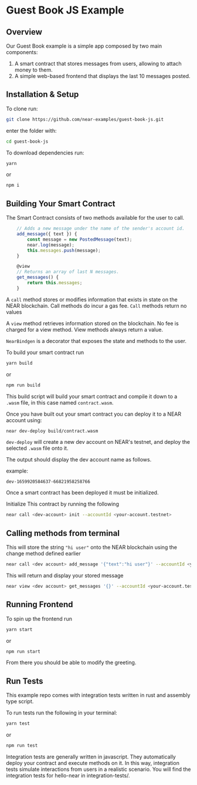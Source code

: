 # Guest Book JS Example

## Overview

Our Guest Book example is a simple app composed by two main components:

1. A smart contract that stores messages from users, allowing to attach money to them.
2. A simple web-based frontend that displays the last 10 messages posted.

## Installation & Setup

To clone run:

```bash
git clone https://github.com/near-examples/guest-book-js.git
```

enter the folder with:

```bash
cd guest-book-js
```

To download dependencies run:

```bash
yarn
```

or

```bash
npm i
```

## Building Your Smart Contract

The Smart Contract consists of two methods available for the user to call.

```javascript @call
    // Adds a new message under the name of the sender's account id.
    add_message({ text }) {
        const message = new PostedMessage(text);
        near.log(message);
        this.messages.push(message);
    }

    @view
    // Returns an array of last N messages.
    get_messages() {
        return this.messages;
    }

```

A `call` method stores or modifies information that exists in state on the NEAR blockchain. Call methods do incur a gas fee. `Call` methods return no values

A `view` method retrieves information stored on the blockchain. No fee is charged for a view method. View methods always return a value.

`NearBindgen` is a decorator that exposes the state and methods to the user.

To build your smart contract run

```bash
yarn build

```

or

```bash
npm run build
```

This build script will build your smart contract and compile it down to a `.wasm` file, in this case named `contract.wasm`.

Once you have built out your smart contract you can deploy it to a NEAR account using:

```bash
near dev-deploy build/contract.wasm
```

`dev-deploy` will create a new dev account on NEAR's testnet, and deploy the selected `.wasm` file onto it.

The output should display the dev account name as follows.

example:

```
dev-1659920584637-66821958258766
```

Once a smart contract has been deployed it must be initialized.

Initialize This contract by running the following

```bash
near call <dev-account> init --accountId <your-account.testnet>
```

## Calling methods from terminal

This will store the string `"hi user"` onto the NEAR blockchain using the change method defined earlier

```bash
near call <dev account> add_message '{"text":"hi user"}' --accountId <your-account-name.testnet>
```

This will return and display your stored message

```bash
near view <dev account> get_messages '{}' --accountId <your-account.testnet>

```

## Running Frontend

To spin up the frontend run

```bash
yarn start
```

or

```bash
npm run start
```

From there you should be able to modify the greeting.

## Run Tests

This example repo comes with integration tests written in rust and assembly type script.

To run tests run the following in your terminal:

```bash
yarn test
```

or

```bash
npm run test
```

Integration tests are generally written in javascript. They automatically deploy your contract and execute methods on it. In this way, integration tests simulate interactions from users in a realistic scenario. You will find the integration tests for hello-near in integration-tests/.
